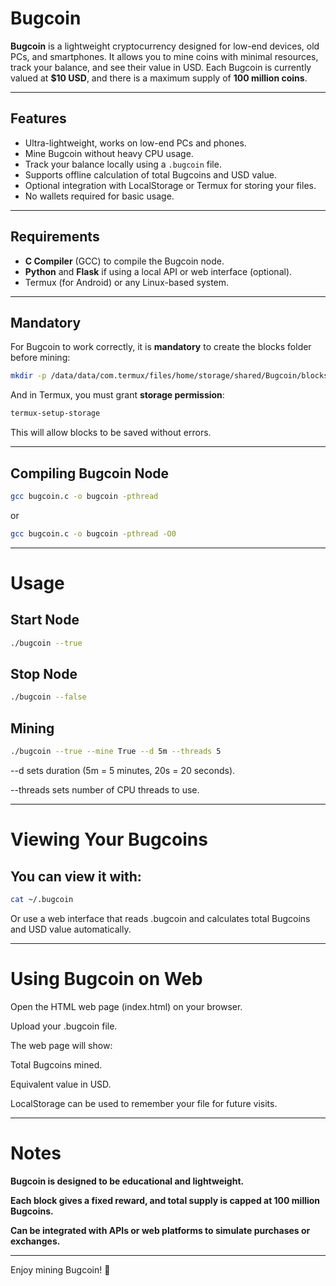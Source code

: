 # Bugcoin

**Bugcoin** is a lightweight cryptocurrency designed for low-end devices, old PCs, and smartphones. It allows you to mine coins with minimal resources, track your balance, and see their value in USD. Each Bugcoin is currently valued at **$10 USD**, and there is a maximum supply of **100 million coins**.

---

## Features

- Ultra-lightweight, works on low-end PCs and phones.
- Mine Bugcoin without heavy CPU usage.
- Track your balance locally using a `.bugcoin` file.
- Supports offline calculation of total Bugcoins and USD value.
- Optional integration with LocalStorage or Termux for storing your files.
- No wallets required for basic usage.

---

## Requirements

- **C Compiler** (GCC) to compile the Bugcoin node.
- **Python** and **Flask** if using a local API or web interface (optional).
- Termux (for Android) or any Linux-based system.

---

## Mandatory

For Bugcoin to work correctly, it is **mandatory** to create the blocks folder before mining:

```bash
mkdir -p /data/data/com.termux/files/home/storage/shared/Bugcoin/blocks
```

And in Termux, you must grant **storage permission**:

```bash
termux-setup-storage
```

This will allow blocks to be saved without errors.

---

## Compiling Bugcoin Node

```bash
gcc bugcoin.c -o bugcoin -pthread
```

or

```bash
gcc bugcoin.c -o bugcoin -pthread -O0
```

---

# Usage

## Start Node

```bash
./bugcoin --true
```

## Stop Node

```bash
./bugcoin --false
```

## Mining

```bash
./bugcoin --true --mine True --d 5m --threads 5
```

--d sets duration (5m = 5 minutes, 20s = 20 seconds).

--threads sets number of CPU threads to use.



---

# Viewing Your Bugcoins

## You can view it with:

```bash
cat ~/.bugcoin
```

Or use a web interface that reads .bugcoin and calculates total Bugcoins and USD value automatically.


---

# Using Bugcoin on Web

Open the HTML web page (index.html) on your browser.

Upload your .bugcoin file.

The web page will show:

Total Bugcoins mined.

Equivalent value in USD.


LocalStorage can be used to remember your file for future visits.



---

# Notes

**Bugcoin is designed to be educational and lightweight.**

**Each block gives a fixed reward, and total supply is capped at 100 million Bugcoins.**

**Can be integrated with APIs or web platforms to simulate purchases or exchanges.**



---

Enjoy mining Bugcoin! 🚀
